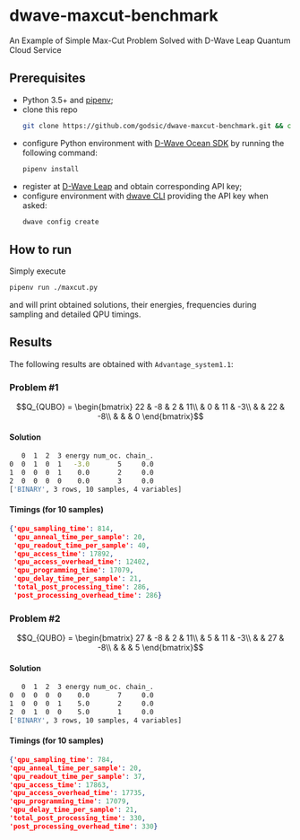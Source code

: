 # dwave-maxcut-benchmark
An Example of Simple Max-Cut Problem Solved with D-Wave Leap Quantum Cloud Service

## Prerequisites

- Python 3.5+ and [pipenv](https://docs.pipenv.org/);
- clone this repo
    ```bash
    git clone https://github.com/godsic/dwave-maxcut-benchmark.git && cd dwave-maxcut-benchmark
    ```
- configure Python environment with [D-Wave Ocean SDK](https://docs.ocean.dwavesys.com/en/stable/) by running the following command:
    ```bash
    pipenv install
    ```
- register at [D-Wave Leap](https://cloud.dwavesys.com/leap/) and obtain corresponding API key;
- configure environment with [dwave CLI](https://docs.ocean.dwavesys.com/en/stable/docs_cli.html#cli-example-config)  providing the API key when asked:
    ```bash
    dwave config create
    ```

## How to run

Simply execute
```bash
pipenv run ./maxcut.py
```
and will print obtained solutions, their energies, frequencies during sampling and detailed QPU timings.

## Results

The following results are obtained with `Advantage_system1.1`:

### Problem #1
```math
Q_{QUBO} = \begin{bmatrix}
22 & -8 & 2 & 11\\
& 0 & 11 & -3\\
& & 22 & -8\\
& & & 0
\end{bmatrix}
```
#### Solution
```bash
   0  1  2  3 energy num_oc. chain_.
0  0  1  0  1   -3.0       5     0.0
1  0  0  0  1    0.0       2     0.0
2  0  0  0  0    0.0       3     0.0
['BINARY', 3 rows, 10 samples, 4 variables]
```
#### Timings (for 10 samples)
```json
{'qpu_sampling_time': 814,
 'qpu_anneal_time_per_sample': 20,
 'qpu_readout_time_per_sample': 40,
 'qpu_access_time': 17892,
 'qpu_access_overhead_time': 12402,
 'qpu_programming_time': 17079,
 'qpu_delay_time_per_sample': 21,
 'total_post_processing_time': 286,
 'post_processing_overhead_time': 286}
```


### Problem #2
```math
Q_{QUBO} = \begin{bmatrix}
27 & -8 & 2 & 11\\
& 5 & 11 & -3\\
& & 27 & -8\\
& & & 5
\end{bmatrix}
```
#### Solution
```bash
   0  1  2  3 energy num_oc. chain_.
0  0  0  0  0    0.0       7     0.0
1  0  0  0  1    5.0       2     0.0
2  0  1  0  0    5.0       1     0.0
['BINARY', 3 rows, 10 samples, 4 variables]
```
#### Timings (for 10 samples)
```json
{'qpu_sampling_time': 784,
'qpu_anneal_time_per_sample': 20,
'qpu_readout_time_per_sample': 37,
'qpu_access_time': 17863,
'qpu_access_overhead_time': 17735,
'qpu_programming_time': 17079,
'qpu_delay_time_per_sample': 21,
'total_post_processing_time': 330,
'post_processing_overhead_time': 330}
```